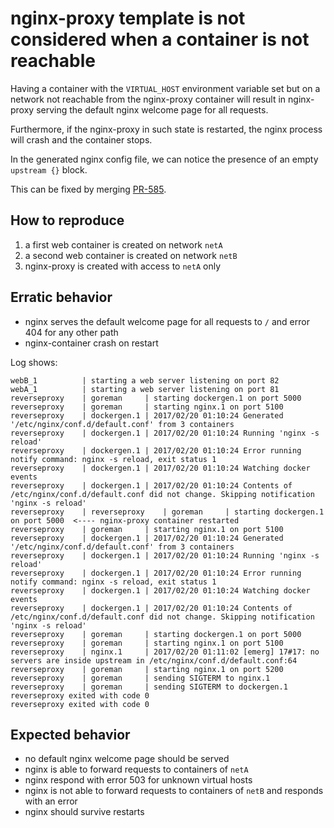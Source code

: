 # nginx-proxy template is not considered when a container is not reachable

Having a container with the `VIRTUAL_HOST` environment variable set but on a network not reachable from the nginx-proxy container will result in nginx-proxy serving the default nginx welcome page for all requests.

Furthermore, if the nginx-proxy in such state is restarted, the nginx process will crash and the container stops.

In the generated nginx config file, we can notice the presence of an empty `upstream {}` block.

This can be fixed by merging [PR-585](https://github.com/nginx-proxy/nginx-proxy/pull/585).

## How to reproduce

1. a first web container is created on network `netA`
1. a second web container is created on network `netB`
1. nginx-proxy is created with access to `netA` only


## Erratic behavior

- nginx serves the default welcome page for all requests to `/` and error 404 for any other path
- nginx-container crash on restart

Log shows:

```
webB_1          | starting a web server listening on port 82
webA_1          | starting a web server listening on port 81
reverseproxy    | goreman     | starting dockergen.1 on port 5000
reverseproxy    | goreman     | starting nginx.1 on port 5100
reverseproxy    | dockergen.1 | 2017/02/20 01:10:24 Generated '/etc/nginx/conf.d/default.conf' from 3 containers
reverseproxy    | dockergen.1 | 2017/02/20 01:10:24 Running 'nginx -s reload'
reverseproxy    | dockergen.1 | 2017/02/20 01:10:24 Error running notify command: nginx -s reload, exit status 1
reverseproxy    | dockergen.1 | 2017/02/20 01:10:24 Watching docker events
reverseproxy    | dockergen.1 | 2017/02/20 01:10:24 Contents of /etc/nginx/conf.d/default.conf did not change. Skipping notification 'nginx -s reload'
reverseproxy    | reverseproxy    | goreman     | starting dockergen.1 on port 5000  <---- nginx-proxy container restarted
reverseproxy    | goreman     | starting nginx.1 on port 5100
reverseproxy    | dockergen.1 | 2017/02/20 01:10:24 Generated '/etc/nginx/conf.d/default.conf' from 3 containers
reverseproxy    | dockergen.1 | 2017/02/20 01:10:24 Running 'nginx -s reload'
reverseproxy    | dockergen.1 | 2017/02/20 01:10:24 Error running notify command: nginx -s reload, exit status 1
reverseproxy    | dockergen.1 | 2017/02/20 01:10:24 Watching docker events
reverseproxy    | dockergen.1 | 2017/02/20 01:10:24 Contents of /etc/nginx/conf.d/default.conf did not change. Skipping notification 'nginx -s reload'
reverseproxy    | goreman     | starting dockergen.1 on port 5000
reverseproxy    | goreman     | starting nginx.1 on port 5100
reverseproxy    | nginx.1     | 2017/02/20 01:11:02 [emerg] 17#17: no servers are inside upstream in /etc/nginx/conf.d/default.conf:64
reverseproxy    | goreman     | starting nginx.1 on port 5200
reverseproxy    | goreman     | sending SIGTERM to nginx.1
reverseproxy    | goreman     | sending SIGTERM to dockergen.1
reverseproxy exited with code 0
reverseproxy exited with code 0

```

## Expected behavior

- no default nginx welcome page should be served
- nginx is able to forward requests to containers of `netA`
- nginx respond with error 503 for unknown virtual hosts
- nginx is not able to forward requests to containers of `netB` and responds with an error
- nginx should survive restarts
